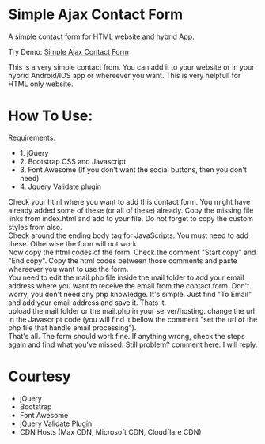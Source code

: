 # Simple Ajax Contact Form
A simple contact form for HTML website and hybrid App.

Try Demo: <a href="http://faysal.me/sandbox/simple-ajax-contact-form/">Simple Ajax Contact Form</a>

This is a very simple contact from. You can add it to your website or in your hybrid Android/IOS app or whereever you want.
This is very helpfull for HTML only website.

<h1>How To Use:</h1>
Requirements:
<ul>
<li>1. jQuery</li>
<li>2. Bootstrap CSS and Javascript</li>
<li>3. Font Awesome (If you don't want the social buttons, then you don't need)</li>
<li>4. Jquery Validate plugin</li>
</ul>

Check your html where you want to add this contact form. You might have already added some of these (or all of these) already. Copy the missing file links from index.html and add to your file. Do not forget to copy the custom styles from also.
<br>
Check around the ending body tag for JavaScripts. You must need to add these. Otherwise the form will not work.
<br>
Now copy the html codes of the form. Check the comment "Start copy" and "End copy". Copy the html codes between those comments and paste whereever you want to use the form.
<br>
You need to edit the mail.php file inside the mail folder to add your email address where you want to receive the email from the contact form. Don't worry, you don't need any php knowledge. It's simple. Just find "To Email" and add your email address and save it. Thats it.
<br>
upload the mail folder or the mail.php in your server/hosting. change the url in the Javascript code (you will find it bellow the comment "set the url of the php file that handle email processing").
<br>
That's all. The form should work fine. If anything wrong, check the steps again and find what you've missed. Still problem? comment here. I will reply.
<br>
<h1>Courtesy</h1>
<ul>
<li>jQuery</li>
<li>Bootstrap</li>
<li>Font Awesome</li>
<li>jQuery Validate Plugin</li>
<li>CDN Hosts (Max CDN, Microsoft CDN, Cloudflare CDN)</li>
</ul>
